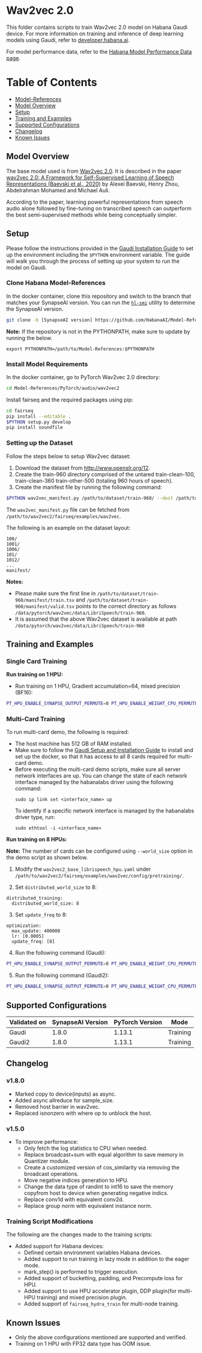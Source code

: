 # Wav2vec 2.0

This folder contains scripts to train Wav2vec 2.0 model on Habana Gaudi device. For more information on training and inference of deep learning models using Gaudi, refer to [developer.habana.ai](https://developer.habana.ai/resources/).

For model performance data, refer to the [Habana Model Performance Data page](https://developer.habana.ai/resources/habana-training-models/#performance).

# Table of Contents
* [Model-References](../../../../README.md)
* [Model Overview](#model-overview)
* [Setup](#setup)
* [Training and Examples](#training_and_examples)
* [Supported Configurations](#supported-configurations)
* [Changelog](#changelog)
* [Known Issues](#known-issues)
  
## Model Overview
The base model used is from [Wav2vec 2.0](https://github.com/pytorch/fairseq). It is described in the paper [wav2vec 2.0: A Framework for Self-Supervised Learning of Speech Representations (Baevski et al., 2020)](https://arxiv.org/abs/2006.11477) by Alexei Baevski, Henry Zhou, Abdelrahman Mohamed and Michael Auli.

According to the paper, learning powerful representations from speech audio alone followed by fine-tuning on transcribed speech can outperform the best semi-supervised methods while being conceptually simpler.

## Setup
Please follow the instructions provided in the [Gaudi Installation Guide](https://docs.habana.ai/en/latest/Installation_Guide/index.html) 
to set up the environment including the `$PYTHON` environment variable. 
The guide will walk you through the process of setting up your system to run the model on Gaudi.


### Clone Habana Model-References
In the docker container, clone this repository and switch to the branch that matches your SynapseAI version. 
You can run the [`hl-smi`](https://docs.habana.ai/en/latest/Management_and_Monitoring/System_Management_Tools_Guide/System_Management_Tools.html#hl-smi-utility-options) utility to determine the SynapseAI version.

```bash
git clone -b [SynapseAI version] https://github.com/HabanaAI/Model-References
```

**Note:** If the repository is not in the PYTHONPATH, make sure to update by running the below.

```
export PYTHONPATH=/path/to/Model-References:$PYTHONPATH
```

### Install Model Requirements
In the docker container, go to PyTorch Wav2vec 2.0 directory:
```bash
cd Model-References/PyTorch/audio/wav2vec2
```
Install fairseq and the required packages using pip:
```bash
cd fairseq
pip install --editable .
$PYTHON setup.py develop
pip install soundfile
```

### Setting up the Dataset
Follow the steps below to setup Wav2vec dataset:
1. Download the dataset from http://www.openslr.org/12.
2. Create the train-960 directory comprised of the untared train-clean-100, train-clean-360 train-other-500 (totaling 960 hours of speech).
3. Create the manifest file by running the following command:
```bash
$PYTHON wav2vec_manifest.py /path/to/dataset/train-960/ --dest /path/to/dataset/train-960/manifest --valid-percent 0.05
```
The `wav2vec_manifest.py` file can be fetched from `/path/to/wav2vec2/fairseq/examples/wav2vec`. 

The following is an example on the dataset layout:
```
100/
1001/
1006/
101/
1012/
...
manifest/
```

**Notes:**
* Please make sure the first line in `/path/to/dataset/train-960/manifest/train.tsv` and `/path/to/dataset/train-960/manifest/valid.tsv` 
  points to the correct directory as follows `/data/pytorch/wav2vec/data/LibriSpeech/train-960`. 
* It is assumed that the above Wav2vec dataset is available at path `/data/pytorch/wav2vec/data/LibriSpeech/train-960`

## Training and Examples

### Single Card Training 

**Run training on 1 HPU:**
- Run training on 1 HPU, Gradient accumulation=64, mixed precision (BF16):
```bash
PT_HPU_ENABLE_SYNAPSE_OUTPUT_PERMUTE=0 PT_HPU_ENABLE_WEIGHT_CPU_PERMUTE=0 fairseq-hydra-train task.data=/data/pytorch/wav2vec/data/LibriSpeech/train-960/manifest/ --config-dir examples/wav2vec/config/pretraining --config-name wav2vec2_base_librispeech_hpu
```

### Multi-Card Training

To run multi-card demo, the following is required: 
- The host machine has 512 GB of RAM installed. 
- Make sure to follow the [Gaudi Setup and Installation Guide](https://github.com/HabanaAI/Setup_and_Install) to install and set up the docker, 
  so that it has access to all 8 cards required for multi-card demo.
- Before executing the multi-card demo scripts, make sure all server network interfaces are up. You can change the state of each network interface managed by the habanalabs driver using the following command:
  ```
  sudo ip link set <interface_name> up
  ```
  To identify if a specific network interface is managed by the habanalabs driver type, run:
  ```
  sudo ethtool -i <interface_name>
  ```

**Run training on 8 HPUs:**

**Note:** The number of cards can be configured using `--world_size` option in the demo script as shown below. 

1. Modify the `wav2vec2_base_librispeech_hpu.yaml` under `/path/to/wav2vec2/fairseq/examples/wav2vec/config/pretraining/`. 

2. Set `distributed_world_size` to 8:
```
distributed_training:
  distributed_world_size: 8
```
3. Set `update_freq` to 8:
```
optimization:
  max_update: 400000
  lr: [0.0005]
  update_freq: [8]
```
4. Run the following command (Gaudi):
```bash
PT_HPU_ENABLE_SYNAPSE_OUTPUT_PERMUTE=0 PT_HPU_ENABLE_WEIGHT_CPU_PERMUTE=0 fairseq-hydra-train task.data=/data/pytorch/wav2vec/data/LibriSpeech/train-960/manifest/ --config-dir examples/wav2vec/config/pretraining --config-name wav2vec2_base_librispeech_hpu
```
5. Run the following command (Gaudi2):
```bash
PT_HPU_ENABLE_SYNAPSE_OUTPUT_PERMUTE=0 PT_HPU_ENABLE_WEIGHT_CPU_PERMUTE=0 PT_RECIPE_CACHE_PATH="./cache_dir/" fairseq-hydra-train common.log_interval=111 task.data=/data/pytorch/wav2vec/data/LibriSpeech/train-960/manifest/ --config-dir examples/wav2vec/config/pretraining --config-name wav2vec2_base_librispeech_hpu
```

## Supported Configurations

| Validated on | SynapseAI Version | PyTorch Version | Mode |
|--------|-------------------|-----------------|----------------|
| Gaudi  | 1.8.0             | 1.13.1          | Training |
| Gaudi2 | 1.8.0             | 1.13.1          | Training |

## Changelog
### v1.8.0
  - Marked copy to device(inputs) as async.
  - Added async allreduce for sample_size.
  - Removed host barrier in wav2vec.
  - Replaced isnonzero with where op to unblock the host.

### v1.5.0
* To improve performance:
  - Only fetch the log statistics to CPU when needed.
  - Replace broadcast+sum with equal algorithm to save memory in Quantizer module.
  - Create a customized version of cos_similarity via removing the broadcast operations.
  - Move negative indices generation to HPU.
  - Change the data type of randint to int16 to save the memory copyfrom host to device when generating negative indics.
  - Replace conv1d with equivalent conv2d.
  - Replace group norm with equivalent instance norm.

### Training Script Modifications
The following are the changes made to the training scripts:

* Added support for Habana devices: 
  - Defined certain environment variables Habana devices.
  - Added support to run training in lazy mode in addition to the eager mode.
  - mark_step() is performed to trigger execution.
  - Added support of bucketting, padding, and Precompute loss for HPU.
  - Added support to use HPU accelerator plugin, DDP plugin(for multi-HPU training) and mixed precision plugin.
  - Added support of `fairseq_hydra_train` for multi-node training.

## Known Issues
- Only the above configurations mentioned are supported and verified.
- Training on 1 HPU with FP32 data type has OOM issue.
